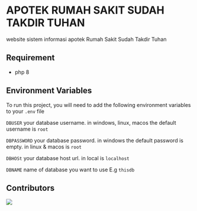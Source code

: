 # APOTEK RUMAH SAKIT SUDAH TAKDIR TUHAN

website sistem informasi apotek Rumah Sakit Sudah Takdir Tuhan

## Requirement

- php 8

## Environment Variables

To run this project, you will need to add the following environment variables to your `.env` file

`DBUSER` your database username. in windows, linux, macos the default username is `root`

`DBPASSWORD` your database password. in windows the default password is empty. in linux & macos is `root`

`DBHOSt` your database host url. in local is `localhost`

`DBNAME` name of database you want to use E.g `thisdb`

## Contributors

[![](https://contrib.rocks/image?repo=haniframadhani/apotek-rsstt)](https://github.com/remarkablemark/html-react-parser/graphs/contributors)